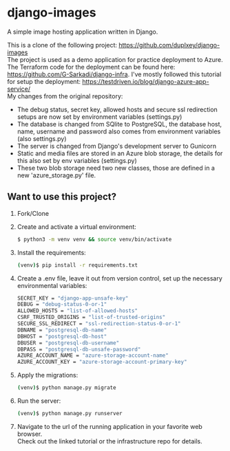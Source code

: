 # django-images

A simple image hosting application written in Django.

This is a clone of the following project: https://github.com/duplxey/django-images  
The project is used as a demo application for practice deployment to Azure. The Terraform code for the deployment can be found here: https://github.com/G-Sarkadi/django-infra. I've mostly followed this tutorial for setup the deployment: https://testdriven.io/blog/django-azure-app-service/  
My changes from the original repository:
- The debug status, secret key, allowed hosts and secure ssl redirection setups are now set by environment variables (settings.py)
- The database is changed from SQlite to PostgreSQL, the database host, name, username and password also comes from environment variables (also settings.py)
- The server is changed from Django's development server to Gunicorn
- Static and media files are stored in an Azure blob storage, the details for this also set by env variables (settings.py)
- These two blob storage need two new classes, those are defined in a new 'azure_storage.py' file.

## Want to use this project?

1. Fork/Clone

2. Create and activate a virtual environment:

    ```sh
    $ python3 -m venv venv && source venv/bin/activate
    ```

3. Install the requirements:

    ```sh
    (venv)$ pip install -r requirements.txt
    ```
4. Create a .env file, leave it out from version control, set up the necessary environmental variables:
    ```sh
    SECRET_KEY = "django-app-unsafe-key"
    DEBUG = "debug-status-0-or-1"
    ALLOWED_HOSTS = "list-of-allowed-hosts"
    CSRF_TRUSTED_ORIGINS = "list-of-trusted-origins"
    SECURE_SSL_REDIRECT = "ssl-redirection-status-0-or-1"
    DBNAME = "postgresql-db-name"
    DBHOST = "postgresql-db-host"
    DBUSER = "postgresql-db-username"
    DBPASS = "postgresql-db-unsafe-password"
    AZURE_ACCOUNT_NAME = "azure-storage-account-name"
    AZURE_ACCOUNT_KEY = "azure-storage-account-primary-key"
    ```

5. Apply the migrations:

    ```sh
    (venv)$ python manage.py migrate
    ```

6. Run the server:

    ```sh
    (venv)$ python manage.py runserver
    ```
    
 7. Navigate to the url of the running application in your favorite web browser.  
 Check out the linked tutorial or the infrastructure repo for details.